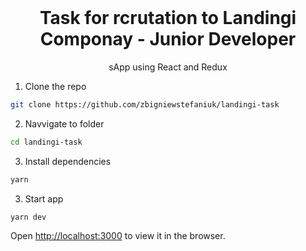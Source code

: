 <br />
<h1 align="center"> Task for rcrutation to Landingi Componay - Junior Developer </h1>


<p align="center">sApp using React and Redux</p>

1. Clone the repo
```sh
git clone https://github.com/zbigniewstefaniuk/landingi-task
```
2. Navvigate to folder
```sh
cd landingi-task
```
3. Install dependencies
```sh
yarn
```
3. Start app
```sh
yarn dev
```

Open [http://localhost:3000](http://localhost:3000) to view it in the browser.
